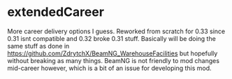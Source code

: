# extendedCareer
 More career delivery options I guess. Reworked from scratch for 0.33 since 0.31 isnt compatible and 0.32 broke 0.31 stuff.
Basically will be doing the same stuff as done in https://github.com/ZdrytchX/BeamNG_WarehouseFacilities but hopefully without breaking as many things.
BeamNG is not friendly to mod changes mid-career however, which is a bit of an issue for developing this mod.
